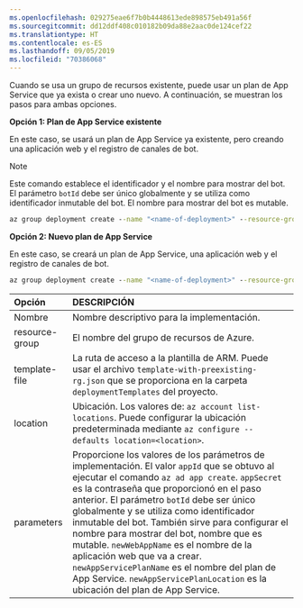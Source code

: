 ```yaml
---
ms.openlocfilehash: 029275eae6f7b0b4448613ede898575eb491a56f
ms.sourcegitcommit: dd12ddf408c010182b09da88e2aac0de124cef22
ms.translationtype: HT
ms.contentlocale: es-ES
ms.lasthandoff: 09/05/2019
ms.locfileid: "70386068"
---
```

Cuando se usa un grupo de recursos existente, puede usar un plan de App Service que ya exista o crear uno nuevo. A continuación, se muestran los pasos para ambas opciones. 

**Opción 1: Plan de App Service existente** 

En este caso, se usará un plan de App Service ya existente, pero creando una aplicación web y el registro de canales de bot. 

> [!NOTE]
> Este comando establece el identificador y el nombre para mostrar del bot. El parámetro `botId` debe ser único globalmente y se utiliza como identificador inmutable del bot. El nombre para mostrar del bot es mutable.

```cmd
az group deployment create --name "<name-of-deployment>" --resource-group "<name-of-resource-group>" --template-file "template-with-preexisting-rg.json" --parameters appId="<msa-app-guid>" appSecret="<msa-app-password>" botId="<id-or-name-of-bot>" newWebAppName="<name-of-web-app>" existingAppServicePlan="<name-of-app-service-plan>" appServicePlanLocation="<location>"
```

**Opción 2: Nuevo plan de App Service**

En este caso, se creará un plan de App Service, una aplicación web y el registro de canales de bot. 

```cmd
az group deployment create --name "<name-of-deployment>" --resource-group "<name-of-resource-group>" --template-file "template-with-preexisting-rg.json" --parameters appId="<msa-app-guid>" appSecret="<msa-app-password>" botId="<id-or-name-of-bot>" newWebAppName="<name-of-web-app>" newAppServicePlanName="<name-of-app-service-plan>" appServicePlanLocation="<location>"
```

| Opción   | DESCRIPCIÓN |
|:---------|:------------|
| Nombre | Nombre descriptivo para la implementación. |
| resource-group | El nombre del grupo de recursos de Azure. |
| template-file | La ruta de acceso a la plantilla de ARM. Puede usar el archivo `template-with-preexisting-rg.json` que se proporciona en la carpeta `deploymentTemplates` del proyecto. |
| location |Ubicación. Los valores de: `az account list-locations`. Puede configurar la ubicación predeterminada mediante `az configure --defaults location=<location>`. |
| parameters | Proporcione los valores de los parámetros de implementación. El valor `appId` que se obtuvo al ejecutar el comando `az ad app create`. `appSecret` es la contraseña que proporcionó en el paso anterior. El parámetro `botId` debe ser único globalmente y se utiliza como identificador inmutable del bot. También sirve para configurar el nombre para mostrar del bot, nombre que es mutable. `newWebAppName` es el nombre de la aplicación web que va a crear. `newAppServicePlanName` es el nombre del plan de App Service. `newAppServicePlanLocation` es la ubicación del plan de App Service. |
